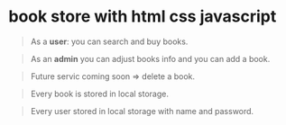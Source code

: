 # book store with html css javascript

> As a **user**: you can search and buy books.

> As an **admin** you can adjust books info and you can add a book.

> Future servic coming soon => delete a book.

> Every book is stored in local storage.

> Every user stored in local storage with name and password.
